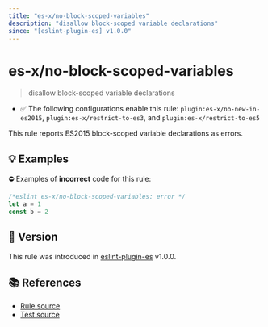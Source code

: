 ```yaml
---
title: "es-x/no-block-scoped-variables"
description: "disallow block-scoped variable declarations"
since: "[eslint-plugin-es] v1.0.0"
---
```


# es-x/no-block-scoped-variables
> disallow block-scoped variable declarations

- ✅ The following configurations enable this rule: `plugin:es-x/no-new-in-es2015`, `plugin:es-x/restrict-to-es3`, and `plugin:es-x/restrict-to-es5`

This rule reports ES2015 block-scoped variable declarations as errors.

## 💡 Examples

⛔ Examples of **incorrect** code for this rule:

<eslint-playground type="bad">

```js
/*eslint es-x/no-block-scoped-variables: error */
let a = 1
const b = 2
```

</eslint-playground>

## 🚀 Version

This rule was introduced in [eslint-plugin-es] v1.0.0.

[eslint-plugin-es]: https://github.com/mysticatea/eslint-plugin-es

## 📚 References

- [Rule source](https://github.com/eslint-community/eslint-plugin-es-x/blob/master/lib/rules/no-block-scoped-variables.js)
- [Test source](https://github.com/eslint-community/eslint-plugin-es-x/blob/master/tests/lib/rules/no-block-scoped-variables.js)
